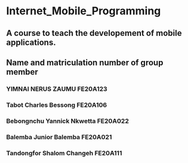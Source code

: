 # Internet_Mobile_Programming
## A course to teach the developement of mobile applications.

## Name and matriculation number of group member
### YIMNAI NERUS ZAUMU FE20A123
### Tabot Charles Bessong FE20A106
### Bebongnchu Yannick Nkwetta FE20A022
### Balemba Junior Balemba FE20A021
### Tandongfor Shalom Changeh FE20A111
